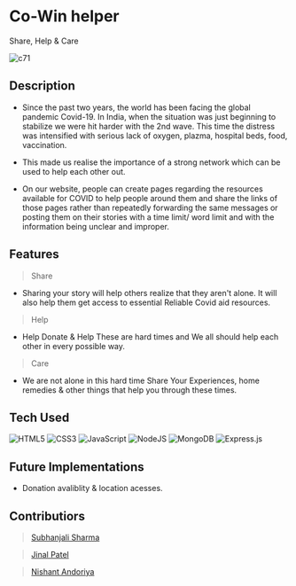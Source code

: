 # Co-Win helper

Share, Help & Care

![c71](https://user-images.githubusercontent.com/56160262/123527521-05aa0d80-d6fe-11eb-880e-fe10d4c83e0d.png)



## Description 

- Since the past two years, the world has been facing the global pandemic Covid-19. In India, when the situation was just beginning to stabilize we were hit harder with the 2nd wave. This time the distress was intensified with serious lack of oxygen, plazma, hospital beds, food, vaccination. 

- This made us realise the importance of a strong network which can be used to help each other out.

- On our website, people can create pages regarding the resources available for COVID to help people around them and share the links of those pages rather than repeatedly forwarding the same messages or posting them on their stories with a time limit/ word limit and with the information being unclear and improper.


## Features

> Share
  - Sharing your story will help others  realize that they aren't alone. It will also help them get access to essential Reliable Covid aid resources.

> Help
  - Help Donate & Help These are hard times and We all should help each other in  every possible way.

> Care
  - We are not alone in this hard time Share Your Experiences, home remedies & other things that help you through these times.

## Tech Used
<p>
<img alt="HTML5" src="https://img.shields.io/badge/html5-%23E34F26.svg?style=for-the-badge&logo=html5&logoColor=white"/>
<img alt="CSS3" src="https://img.shields.io/badge/css3-%231572B6.svg?style=for-the-badge&logo=css3&logoColor=white"/>
<img alt="JavaScript" src="https://img.shields.io/badge/javascript-%23323330.svg?style=for-the-badge&logo=javascript&logoColor=%23F7DF1E"/>
<img alt="NodeJS" src="https://img.shields.io/badge/node.js-%2343853D.svg?style=for-the-badge&logo=node-dot-js&logoColor=white"/>
<img alt="MongoDB" src ="https://img.shields.io/badge/MongoDB-%234ea94b.svg?style=for-the-badge&logo=mongodb&logoColor=white"/>
<img alt="Express.js" src="https://img.shields.io/badge/express.js-%23404d59.svg?style=for-the-badge&logo=express&logoColor=%2361DAFB"/>
</p>


## Future Implementations
- Donation avaliblity & location acesses.



## Contributiors

> [Subhanjali Sharma](https://github.com/subhanjali)

> [Jinal Patel](https://github.com/Jinal5)

> [Nishant Andoriya](https://github.com/M-A-D-A-R-A)
